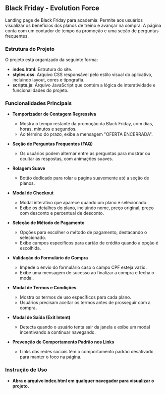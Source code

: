 ## Black Friday - Evolution Force

Landing page de Black Friday para academia: Permite aos usuários visualizar os benefícios dos planos de treino e avançar na compra. A página conta com um contador de tempo da promoção e uma seção de perguntas frequentes.

### Estrutura do Projeto
O projeto está organizado da seguinte forma:

* **index.html**: Estrutura do site.
* **styles.css**: Arquivo CSS responsável pelo estilo visual do aplicativo, incluindo layout, cores e tipografia.
* **scripts.js**: Arquivo JavaScript que contém a lógica de interatividade e funcionalidades do projeto.

### Funcionalidades Principais

* **Temporizador de Contagem Regressiva**
  * Mostra o tempo restante da promoção da Black Friday, com dias, horas, minutos e segundos.
  * Ao término do prazo, exibe a mensagem "OFERTA ENCERRADA".

* **Seção de Perguntas Frequentes (FAQ)**
  * Os usuários podem alternar entre as perguntas para mostrar ou ocultar as respostas, com animações suaves.

* **Rolagem Suave**
  * Botão dedicado para rolar a página suavemente até a seção de planos.

* **Modal de Checkout**
  * Modal interativo que aparece quando um plano é selecionado.
  * Exibe os detalhes do plano, incluindo nome, preço original, preço com desconto e percentual de desconto.

* **Seleção de Método de Pagamento**
  * Opções para escolher o método de pagamento, destacando o selecionado.
  * Exibe campos específicos para cartão de crédito quando a opção é escolhida.

* **Validação do Formulário de Compra**
  * Impede o envio do formulário caso o campo CPF esteja vazio.
  * Exibe uma mensagem de sucesso ao finalizar a compra e fecha o modal.

* **Modal de Termos e Condições**
  * Mostra os termos de uso específicos para cada plano.
  * Usuários precisam aceitar os termos antes de prosseguir com a compra.

* **Modal de Saída (Exit Intent)**
  * Detecta quando o usuário tenta sair da janela e exibe um modal incentivando a continuar navegando.

* **Prevenção de Comportamento Padrão nos Links**
  * Links das redes sociais têm o comportamento padrão desativado para manter o foco na página.


### Instrução de Uso

* **Abra o arquivo index.html em qualquer navegador para visualizar o projeto.**
